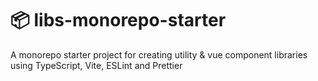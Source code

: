 # 📦 libs-monorepo-starter

A monorepo starter project for creating utility & vue component libraries using TypeScript, Vite, ESLint and Prettier
